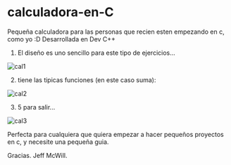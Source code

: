 # calculadora-en-C
Pequeña calculadora para las personas que recien esten empezando en c, como yo :D
Desarrollada en Dev C++

1. El diseño es uno sencillo para este tipo de ejercicios...

![cal1](https://user-images.githubusercontent.com/111131531/209575111-2791d976-ec29-4dab-a826-f1b56e14008a.png)

2. tiene las tipicas funciones (en este caso suma):

![cal2](https://user-images.githubusercontent.com/111131531/209575575-a29d9cb6-5c47-4c07-8cce-5449d4eb439f.png)

3. 5 para salir...

![cal3](https://user-images.githubusercontent.com/111131531/209575591-f8355651-c9dd-4b37-beea-ba1c34e19326.png)

Perfecta para cualquiera que quiera empezar a hacer pequeños proyectos en c, y necesite una pequeña guia.

Gracias. Jeff McWill.
